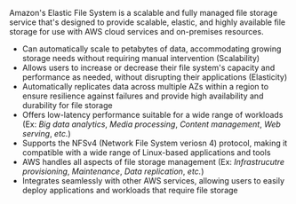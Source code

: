 Amazon's Elastic File System is a scalable and fully managed file storage service that's designed to provide scalable, elastic, and highly available file storage for use with AWS cloud services and on-premises resources.

* Can automatically scale to petabytes of data, accommodating growing storage needs without requiring manual intervention (Scalability)
* Allows users to increase or decrease their file system's capacity and performance as needed, without disrupting their applications (Elasticity)
* Automatically replicates data across multiple AZs within a region to ensure resilience against failures and provide high availability and durability for file storage
* Offers low-latency performance suitable for a wide range of workloads (Ex: *Big data analytics*, *Media processing*, *Content management*, *Web serving*, *etc.*)
* Supports the NFSv4 (Network File System veriosn 4) protocol, making it compatible with a wide range of Linux-based applications and tools
* AWS handles all aspects of file storage management (Ex: *Infrastrucutre provisioning*, *Maintenance*, *Data replication*, *etc.*)
* Integrates seamlessly with other AWS services, allowing users to easily deploy applications and workloads that require file storage
